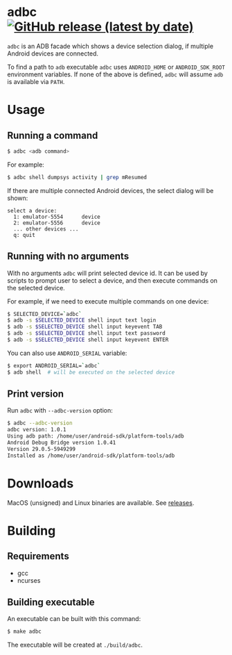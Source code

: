 # adbc [![GitHub release (latest by date)](https://img.shields.io/github/v/release/italankin/adbc)](https://github.com/italankin/adbc/releases/latest)

`adbc` is an ADB facade which shows a device selection dialog, if multiple Android devices are connected.

To find a path to `adb` executable `adbc` uses `ANDROID_HOME` or `ANDROID_SDK_ROOT` environment variables.
If none of the above is defined, `adbc` will assume `adb` is available via `PATH`.

# Usage

## Running a command

```sh
$ adbc <adb command>
```

For example:

```sh
$ adbc shell dumpsys activity | grep mResumed
```

If there are multiple connected Android devices, the select dialog will be shown:

```
select a device:
  1: emulator-5554      device
  2: emulator-5556      device
  ... other devices ...
  q: quit
```

## Running with no arguments

With no arguments `adbc` will print selected device id. It can be used by scripts to prompt user to select a device, and then execute commands on the selected device.

For example, if we need to execute multiple commands on one device:

```sh
$ SELECTED_DEVICE=`adbc`
$ adb -s $SELECTED_DEVICE shell input text login
$ adb -s $SELECTED_DEVICE shell input keyevent TAB
$ adb -s $SELECTED_DEVICE shell input text password
$ adb -s $SELECTED_DEVICE shell input keyevent ENTER
```

You can also use `ANDROID_SERIAL` variable:

```sh
$ export ANDROID_SERIAL=`adbc`
$ adb shell  # will be executed on the selected device
```

## Print version

Run `adbc` with `--adbc-version` option:

```sh
$ adbc --adbc-version
adbc version: 1.0.1
Using adb path: /home/user/android-sdk/platform-tools/adb
Android Debug Bridge version 1.0.41
Version 29.0.5-5949299
Installed as /home/user/android-sdk/platform-tools/adb
```

# Downloads

MacOS (unsigned) and Linux binaries are available. See [releases](https://github.com/italankin/adbc/releases/latest).

# Building

## Requirements

* gcc
* ncurses

## Building executable

An executable can be built with this command:

```sh
$ make adbc
```

The executable will be created at `./build/adbc`.
